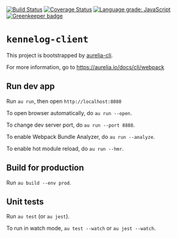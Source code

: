 [![Build Status](https://travis-ci.com/roris/kennelog-client.svg?branch=master)](https://travis-ci.com/roris/kennelog-client)
[![Coverage Status](https://coveralls.io/repos/github/roris/kennelog-client/badge.svg?branch=master)](https://coveralls.io/github/roris/kennelog-client?branch=master)
[![Language grade: JavaScript](https://img.shields.io/lgtm/grade/javascript/g/roris/kennelog-client.svg?logo=lgtm&logoWidth=18)](https://lgtm.com/projects/g/roris/kennelog-client/context:javascript) [![Greenkeeper badge](https://badges.greenkeeper.io/roris/kennelog-client.svg)](https://greenkeeper.io/)

# `kennelog-client`

This project is bootstrapped by [aurelia-cli](https://github.com/aurelia/cli).

For more information, go to https://aurelia.io/docs/cli/webpack

## Run dev app

Run `au run`, then open `http://localhost:8080`

To open browser automatically, do `au run --open`.

To change dev server port, do `au run --port 8888`.

To enable Webpack Bundle Analyzer, do `au run --analyze`.

To enable hot module reload, do `au run --hmr`.

## Build for production

Run `au build --env prod`.

## Unit tests

Run `au test` (or `au jest`).

To run in watch mode, `au test --watch` or `au jest --watch`.
